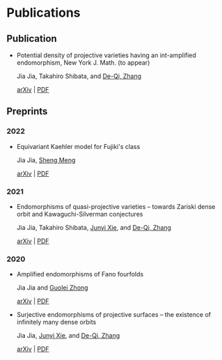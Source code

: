 # Publications


## Publication

- Potential density of projective varieties having an int-amplified endomorphism,
  New York J. Math. (to appear)

  Jia Jia, Takahiro Shibata, and [De-Qi, Zhang](https://blog.nus.edu.sg/matzdq/)

  [arXiv](https://arxiv.org/abs/2108.11595) | [PDF](https://mathjiajia.github.io/pdf/2021potential.pdf)

## Preprints

### 2022

- Equivariant Kaehler model for Fujiki's class

  Jia Jia, [Sheng Meng](https://sites.google.com/view/shengmeng/home)

  [arXiv](https://arxiv.org/abs/2201.06748) | [PDF](https://mathjiajia.github.io/pdf/2022equivariant.pdf)

### 2021

- Endomorphisms of quasi-projective varieties – towards Zariski dense orbit and Kawaguchi-Silverman conjectures

  Jia Jia, Takahiro Shibata, [Junyi Xie](https://sites.google.com/site/junyixiemath/home), and [De-Qi, Zhang](https://blog.nus.edu.sg/matzdq/)

  [arXiv](https://arxiv.org/abs/2104.05339) | [PDF](https://mathjiajia.github.io/pdf/2021endomorphisms.pdf)

### 2020

- Amplified endomorphisms of Fano fourfolds

  Jia Jia and [Guolei Zhong](https://sites.google.com/view/guoleizhongshomepage/home)

  [arXiv](https://arxiv.org/abs/2011.11239) | [PDF](https://mathjiajia.github.io/pdf/2020amplified.pdf)

- Surjective endomorphisms of projective surfaces – the existence of infinitely many dense orbits

  Jia Jia, [Junyi Xie](https://sites.google.com/site/junyixiemath/home), and [De-Qi, Zhang](https://blog.nus.edu.sg/matzdq/)

  [arXiv](https://arxiv.org/abs/2005.03628) | [PDF](https://mathjiajia.github.io/pdf/2020surjective.pdf)

